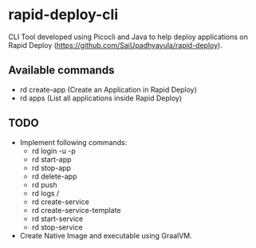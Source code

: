 # rapid-deploy-cli
CLI Tool developed using Picocli and Java to help deploy applications on Rapid Deploy (https://github.com/SaiUpadhyayula/rapid-deploy).

## Available commands
- rd create-app <app-name> (Create an Application in Rapid Deploy)
- rd apps (List all applications inside Rapid Deploy)

## TODO
- Implement following commands:
    - rd login -u <username> -p <password>
    - rd start-app <app-name>
    - rd stop-app <app-name>
    - rd delete-app <app-name>
    - rd push <app-name>
    - rd logs <app-name>/<service-name>
    - rd create-service <service-name>
    - rd create-service-template <service-template-name>
    - rd start-service <service-name>
    - rd stop-service <service-name>
- Create Native Image and executable using GraalVM.    

